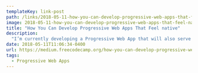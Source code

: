 ```yaml
---
templateKey: link-post
path: /links/2018-05-11-how-you-can-develop-progressive-web-apps-that-feel-native
image: 2018-05-11-how-you-can-develop-progressive-web-apps-that-feel-native.png
title: "How You Can Develop Progressive Web Apps That Feel native"
description:
  "I’m currently developing a Progressive Web App that will also serve as the native app of my next service."
date: 2018-05-11T11:06:34-0400
url: https://medium.freecodecamp.org/how-you-can-develop-progressive-web-apps-that-feel-native-5110fbbcbf4b
tags:
  - Progressive Web Apps
---
```

